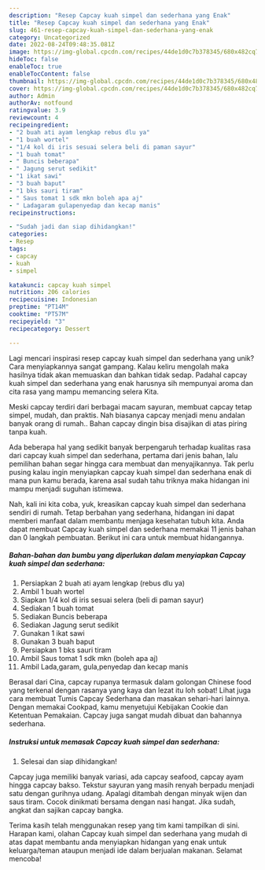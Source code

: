 ```yaml
---
description: "Resep Capcay kuah simpel dan sederhana yang Enak"
title: "Resep Capcay kuah simpel dan sederhana yang Enak"
slug: 461-resep-capcay-kuah-simpel-dan-sederhana-yang-enak
category: Uncategorized
date: 2022-08-24T09:48:35.081Z
image: https://img-global.cpcdn.com/recipes/44de1d0c7b378345/680x482cq70/capcay-kuah-simpel-dan-sederhana-foto-resep-utama.jpg
hideToc: false
enableToc: true
enableTocContent: false
thumbnail: https://img-global.cpcdn.com/recipes/44de1d0c7b378345/680x482cq70/capcay-kuah-simpel-dan-sederhana-foto-resep-utama.jpg
cover: https://img-global.cpcdn.com/recipes/44de1d0c7b378345/680x482cq70/capcay-kuah-simpel-dan-sederhana-foto-resep-utama.jpg
author: Admin
authorAv: notfound
ratingvalue: 3.9
reviewcount: 4
recipeingredient:
- "2 buah ati ayam lengkap rebus dlu ya"
- "1 buah wortel"
- "1/4 kol di iris sesuai selera beli di paman sayur"
- "1 buah tomat"
- " Buncis beberapa"
- " Jagung serut sedikit"
- "1 ikat sawi"
- "3 buah baput"
- "1 bks sauri tiram"
- " Saus tomat 1 sdk mkn boleh apa aj"
- " Ladagaram gulapenyedap dan kecap manis"
recipeinstructions:

- "Sudah jadi dan siap dihidangkan!"
categories:
- Resep
tags:
- capcay
- kuah
- simpel

katakunci: capcay kuah simpel 
nutrition: 206 calories
recipecuisine: Indonesian
preptime: "PT14M"
cooktime: "PT57M"
recipeyield: "3"
recipecategory: Dessert

---
```





Lagi mencari inspirasi resep capcay kuah simpel dan sederhana yang unik? Cara menyiapkannya sangat gampang. Kalau keliru mengolah maka hasilnya tidak akan memuaskan dan bahkan tidak sedap. Padahal capcay kuah simpel dan sederhana yang enak harusnya sih mempunyai aroma dan cita rasa yang mampu memancing selera Kita.





Meski capcay terdiri dari berbagai macam sayuran, membuat capcay tetap simpel, mudah, dan praktis. Nah biasanya capcay menjadi menu andalan banyak orang di rumah.. Bahan capcay dingin bisa disajikan di atas piring tanpa kuah.

Ada beberapa hal yang sedikit banyak berpengaruh terhadap kualitas rasa dari capcay kuah simpel dan sederhana, pertama dari jenis bahan, lalu pemilihan bahan segar hingga cara membuat dan menyajikannya. Tak perlu pusing kalau ingin menyiapkan capcay kuah simpel dan sederhana enak di mana pun kamu berada, karena asal sudah tahu triknya maka hidangan ini mampu menjadi suguhan istimewa.






Nah, kali ini kita coba, yuk, kreasikan capcay kuah simpel dan sederhana sendiri di rumah. Tetap berbahan yang sederhana, hidangan ini dapat memberi manfaat dalam membantu menjaga kesehatan tubuh kita. Anda dapat membuat Capcay kuah simpel dan sederhana memakai 11 jenis bahan dan 0 langkah pembuatan. Berikut ini cara untuk membuat hidangannya.

<!--inarticleads1-->

##### Bahan-bahan dan bumbu yang diperlukan dalam menyiapkan Capcay kuah simpel dan sederhana:

1. Persiapkan 2 buah ati ayam lengkap (rebus dlu ya)
1. Ambil 1 buah wortel
1. Siapkan 1/4 kol di iris sesuai selera (beli di paman sayur)
1. Sediakan 1 buah tomat
1. Sediakan  Buncis beberapa
1. Sediakan  Jagung serut sedikit
1. Gunakan 1 ikat sawi
1. Gunakan 3 buah baput
1. Persiapkan 1 bks sauri tiram
1. Ambil  Saus tomat 1 sdk mkn (boleh apa aj)
1. Ambil  Lada,garam, gula,penyedap dan kecap manis


Berasal dari Cina, capcay rupanya termasuk dalam golongan Chinese food yang terkenal dengan rasanya yang kaya dan lezat itu loh sobat! Lihat juga cara membuat Tumis Capcay Sederhana dan masakan sehari-hari lainnya. Dengan memakai Cookpad, kamu menyetujui Kebijakan Cookie dan Ketentuan Pemakaian. Capcay juga sangat mudah dibuat dan bahannya sederhana. 

<!--inarticleads2-->

##### Instruksi untuk memasak Capcay kuah simpel dan sederhana:


1. Selesai dan siap dihidangkan!

Capcay juga memiliki banyak variasi, ada capcay seafood, capcay ayam hingga capcay bakso. Tekstur sayuran yang masih renyah berpadu menjadi satu dengan gurihnya udang. Apalagi ditambah dengan minyak wijen dan saus tiram. Cocok dinikmati bersama dengan nasi hangat. Jika sudah, angkat dan sajikan capcay bangka. 

Terima kasih telah menggunakan resep yang tim kami tampilkan di sini. Harapan kami, olahan Capcay kuah simpel dan sederhana yang mudah di atas dapat membantu anda menyiapkan hidangan yang enak untuk keluarga/teman ataupun menjadi ide dalam berjualan makanan. Selamat mencoba!
